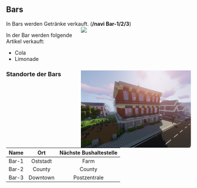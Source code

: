 ## Bars

In Bars werden Getränke verkauft. (**/navi Bar-1/2/3**) <img align="right" width="300" eight="150" src="../../../assets/image/biz/bar/Bar-Kaufmenü.png"> 


In der Bar werden folgende Artikel verkauft: 

+ Cola
+ Limonade

  


### Standorte der Bars <img align="right" width="300" eight="150" src="../../../assets/image/biz/bar/Bar-1.png" alt="Bar-1" title="Bar-1">

| Name | Ort | Nächste Bushaltestelle |
|:-:|:-:|:-:|
| Bar-1 | Oststadt | Farm |
| Bar-2 | County | County |
| Bar-3 | Downtown | Postzentrale |
